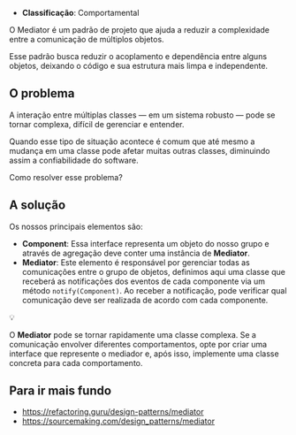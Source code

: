 - **Classificação**: Comportamental

O Mediator é um padrão de projeto que ajuda a reduzir a complexidade entre a comunicação de múltiplos objetos.

Esse padrão busca reduzir o acoplamento e dependência entre alguns objetos, deixando o código e sua estrutura mais limpa e independente.

## O problema

A interação entre múltiplas classes — em um sistema robusto — pode se tornar complexa, difícil de gerenciar e entender. 

Quando esse tipo de situação acontece é comum que até mesmo a mudança em uma classe pode afetar muitas outras classes, diminuindo assim a confiabilidade do software.

Como resolver esse problema?

## A solução

Os nossos principais elementos são:

- **Component**: Essa interface representa um objeto do nosso grupo e através de agregação deve conter uma instância de **Mediator**.
- **Mediator**: Este elemento é responsável por gerenciar todas as comunicações entre o grupo de objetos, definimos aqui uma classe que receberá as notificações dos eventos de cada componente via um método `notify(Component)`. Ao receber a notificação, pode verificar qual comunicação deve ser realizada de acordo com cada componente.

<aside class="callout">
  <div class="icon">💡</div>
  <div class="content">
    <p>O <b>Mediator</b> pode se tornar rapidamente uma classe complexa. Se a comunicação envolver diferentes comportamentos, opte por criar uma interface que represente o mediador e, após isso, implemente uma classe concreta para cada comportamento.</p>
  </div>
</aside>

## Para ir mais fundo

- <https://refactoring.guru/design-patterns/mediator>
- <https://sourcemaking.com/design_patterns/mediator>